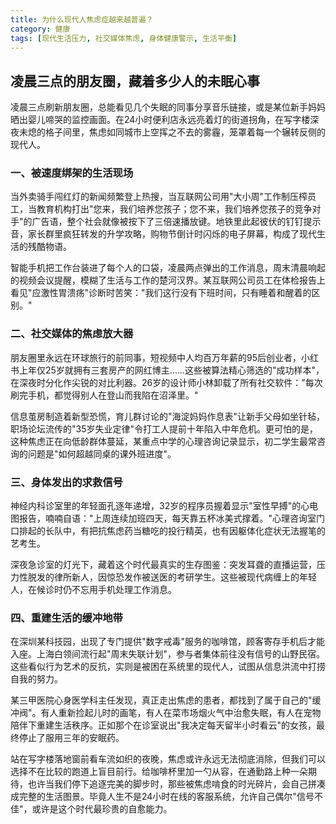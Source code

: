 ```yaml
---
title: 为什么现代人焦虑症越来越普遍？
category: 健康
tags: [现代生活压力, 社交媒体焦虑, 身体健康警示, 生活平衡]
---
```

##  凌晨三点的朋友圈，藏着多少人的未眠心事
 
 凌晨三点刷新朋友圈，总能看见几个失眠的同事分享音乐链接，或是某位新手妈妈晒出婴儿啼哭的监控画面。在24小时便利店永远亮着灯的街道拐角，在写字楼深夜未熄的格子间里，焦虑如同城市上空挥之不去的雾霾，笼罩着每一个辗转反侧的现代人。
 
###  一、被速度绑架的生活现场
 当外卖骑手闯红灯的新闻频繁登上热搜，当互联网公司用"大小周"工作制压榨员工，当教育机构打出"您来，我们培养您孩子；您不来，我们培养您孩子的竞争对手"的广告语，整个社会就像被按下了三倍速播放键。地铁里此起彼伏的钉钉提示音，家长群里疯狂转发的升学攻略，购物节倒计时闪烁的电子屏幕，构成了现代生活的残酷物语。
 
 智能手机把工作台装进了每个人的口袋，凌晨两点弹出的工作消息，周末清晨响起的视频会议提醒，模糊了生活与工作的楚河汉界。某互联网公司员工在体检报告上看见"应激性胃溃疡"诊断时苦笑："我们这行没有下班时间，只有睡着和醒着的区别。"
 
###  二、社交媒体的焦虑放大器
 朋友圈里永远在环球旅行的前同事，短视频中人均百万年薪的95后创业者，小红书上年仅25岁就拥有三套房产的网红博主......这些被算法精心筛选的"成功样本"，在深夜时分化作尖锐的对比利器。26岁的设计师小林卸载了所有社交软件："每次刷完手机，都觉得别人在登山而我陷在沼泽里。"
 
 信息茧房制造着新型恐慌，育儿群讨论的"海淀妈妈作息表"让新手父母如坐针毡，职场论坛流传的"35岁失业定律"令打工人提前十年陷入中年危机。更可怕的是，这种焦虑正在向低龄群体蔓延，某重点中学的心理咨询记录显示，初二学生最常咨询的问题是"如何超越同桌的课外班进度"。
 
###  三、身体发出的求救信号
 神经内科诊室里的年轻面孔逐年递增，32岁的程序员握着显示"室性早搏"的心电图报告，喃喃自语："上周连续加班四天，每天靠五杯冰美式撑着。"心理咨询室门口排起的长队中，有把抗焦虑药当糖吃的投行精英，也有因躯体化症状无法握笔的艺考生。
 
 深夜急诊室的灯光下，藏着这个时代最真实的生存图鉴：突发耳聋的直播运营，压力性脱发的律所新人，因惊恐发作被送医的考研学生。这些被现代病缠上的年轻人，在候诊时仍不忘用手机处理工作消息。
 
###  四、重建生活的缓冲地带
 在深圳某科技园，出现了专门提供"数字戒毒"服务的咖啡馆，顾客寄存手机后才能入座。上海白领间流行起"周末失联计划"，参与者集体前往没有信号的山野民宿。这些看似行为艺术的反抗，实则是被困在系统里的现代人，试图从信息洪流中打捞自我的努力。
 
 某三甲医院心身医学科主任发现，真正走出焦虑的患者，都找到了属于自己的"缓冲阀"。有人重新捡起儿时的画笔，有人在菜市场烟火气中治愈失眠，有人在宠物陪伴下重建生活秩序。正如那个在诊室说出"我决定每天留半小时看云"的女孩，最终停止了服用三年的安眠药。
 
 站在写字楼落地窗前看车流如织的夜晚，焦虑或许永远无法彻底消除，但我们可以选择不在比较的跑道上盲目前行。给咖啡杯里加一勺从容，在通勤路上种一朵期待，也许当我们停下追逐完美的脚步时，那些被焦虑啃食的时光碎片，会自己拼凑成完整的生活图景。毕竟人生不是24小时在线的客服系统，允许自己偶尔"信号不佳"，或许是这个时代最珍贵的自愈能力。